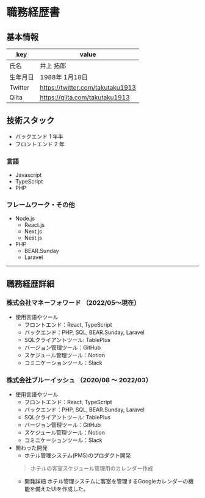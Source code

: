 # 職務経歴書

## 基本情報

|key|value|
|---|---|
|氏名|井上 拓郎|
|生年月日|1988年 1月18日|
|Twitter|https://twitter.com/takutaku1913|
|Qiita|https://qiita.com/takutaku1913|

## 技術スタック
- バックエンド 1 年半
- フロントエンド 2 年

### 言語
- Javascript
- TypeScript
- PHP

### フレームワーク・その他
- Node.js
  - React.js
  - Next.js
  - Nest.js
- PHP
  - BEAR.Sunday
  - Laravel  
---

## 職務経歴詳細
### 株式会社マネーフォワード （2022/05〜現在）
- 使用言語やツール
  - フロントエンド：React, TypeScript
  - バックエンド：PHP, SQL, BEAR.Sunday, Laravel
  - SQLクライアントツール: TablePlus
  - バージョン管理ツール：GitHub
  - スケジュール管理ツール：Notion
  - コミニケーションツール：Slack
    

### 株式会社ブルーイッシュ （2020/08 〜 2022/03）
- 使用言語やツール
  - フロントエンド：React, TypeScript
  - バックエンド：PHP, SQL, BEAR.Sunday, Laravel
  - SQLクライアントツール: TablePlus
  - バージョン管理ツール：GitHub
  - スケジュール管理ツール：Notion
  - コミニケーションツール：Slack
- 関わった開発
  - ホテル管理システム(PMS)のプロダクト開発
  > ホテルの客室スケジュール管理用のカレンダー作成
  - 開発詳細
  ホテル管理システムに客室を管理するGoogleカレンダーの機能を備えたUIを作成した。
